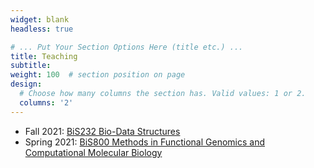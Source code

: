 ```yaml
---
widget: blank
headless: true

# ... Put Your Section Options Here (title etc.) ...
title: Teaching
subtitle:
weight: 100  # section position on page
design:
  # Choose how many columns the section has. Valid values: 1 or 2.
  columns: '2'
---
```


- Fall 2021: [BiS232 Bio-Data Structures](/doc/2021_Fall_BiS232_Syllabus.pdf)
- Spring 2021: [BiS800 Methods in Functional Genomics and Computational Molecular Biology](/doc/2021_Spring_BiS800_Methods_Syllabus.pdf)
